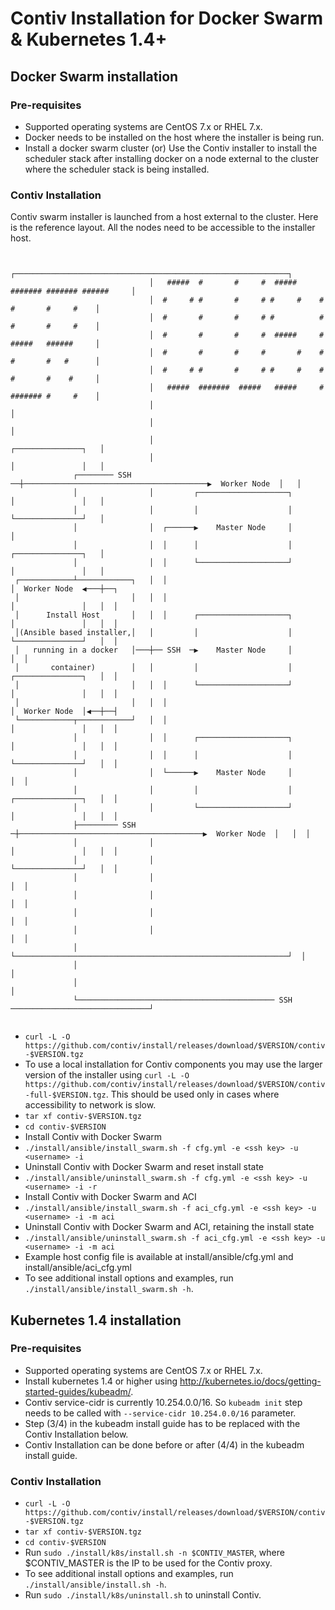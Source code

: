 # Contiv Installation for Docker Swarm & Kubernetes 1.4+

## Docker Swarm installation

### Pre-requisites
* Supported operating systems are CentOS 7.x or RHEL 7.x.
* Docker needs to be installed on the host where the installer is being run.
* Install a docker swarm cluster (or)
  Use the Contiv installer to install the scheduler stack after installing docker
  on a node external to the cluster where the scheduler stack is being installed.

### Contiv Installation

Contiv swarm installer is launched from a host external to the cluster.
Here is the reference layout. All the nodes need to be accessible to the installer host.
```

                               ┌─────────────────────────────────────────────────────────────┐         
                               │   #####  #       #     #  #####  ####### ####### ######     │         
                               │  #     # #       #     # #     #    #    #       #     #    │         
                               │  #       #       #     # #          #    #       #     #    │         
                               │  #       #       #     #  #####     #    #####   ######     │         
                               │  #       #       #     #       #    #    #       #   #      │         
                               │  #     # #       #     # #     #    #    #       #    #     │         
                               │   #####  #######  #####   #####     #    ####### #     #    │         
                               │                                                             │         
                               │                                                             │         
                               │                                         ┌───────────────┐   │         
                               │                                         │               │   │         
              ┌──────── SSH  ──┼─────────────────────────────────────────▶  Worker Node  │   │         
              │                │         ┌────────────────────┐          │               │   │         
              │                │         │                    │          └───────────────┘   │         
              │                │  ┌──────▶    Master Node     │                              │         
              │                │  │      │                    │          ┌───────────────┐   │         
              │                │  │      └────────────────────┘          │               │   │         
 ┌────────────┴────────────┐   │  │                                      │  Worker Node  ◀───┼──┐
 │                         │   │  │                                      │               │   │  │
 │      Install Host       │   │  │      ┌────────────────────┐          │               │   │  │
 │(Ansible based installer,│   │         │                    │          └───────────────┘   │  │
 │   running in a docker   │───┼── SSH  ─▶    Master Node     │                              │  │
 │       container)        │   │         │                    │          ┌───────────────┐   │  │
 │                         │   │  │      └────────────────────┘          │               │   │  │
 │                         │   │  │                                      │  Worker Node  │◀──┼──┤
 └────────────┬────────────┘   │  │                                      │               │   │  │
              │                │  │      ┌────────────────────┐          │               │   │  │
              │                │  │      │                    │          └───────────────┘   │  │
              │                │  └──────▶    Master Node     │                              │  │
              │                │         │                    │          ┌───────────────┐   │  │
              │                │         └────────────────────┘          │               │   │  │
              ├───────── SSH  ─┼─────────────────────────────────────────▶  Worker Node  │   │  │
              │                │                                         │               │   │  │
              │                │                                         └───────────────┘   │  │
              │                │                                                             │  │
              │                │                                                             │  │
              │                │                                                             │  │
              │                │                                                             │  │
              │                └─────────────────────────────────────────────────────────────┘  │
              │                                                                                 │
              │                                                                                 │
              └──────────────────────────────────────────── SSH  ───────────────────────────────┘
                                                                                                               

```

* `curl -L -O https://github.com/contiv/install/releases/download/$VERSION/contiv-$VERSION.tgz`
* To use a local installation for Contiv components you may use the larger version of the installer 
 using `curl -L -O https://github.com/contiv/install/releases/download/$VERSION/contiv-full-$VERSION.tgz`.
 This should be used only in cases where accessibility to network is slow.
* `tar xf contiv-$VERSION.tgz`
* `cd contiv-$VERSION`
* Install Contiv with Docker Swarm
* `./install/ansible/install_swarm.sh -f cfg.yml -e <ssh key> -u <username> -i`
* Uninstall Contiv with Docker Swarm and reset install state
* `./install/ansible/uninstall_swarm.sh -f cfg.yml -e <ssh key> -u <username> -i -r`
* Install Contiv with Docker Swarm and ACI
* `./install/ansible/install_swarm.sh -f aci_cfg.yml -e <ssh key> -u <username> -i -m aci`
* Uninstall Contiv with Docker Swarm and ACI, retaining the install state
* `./install/ansible/uninstall_swarm.sh -f aci_cfg.yml -e <ssh key> -u <username> -i -m aci`
* Example host config file is available at install/ansible/cfg.yml and install/ansible/aci_cfg.yml
* To see additional install options and examples, run `./install/ansible/install_swarm.sh -h`.

## Kubernetes 1.4 installation

### Pre-requisites

* Supported operating systems are CentOS 7.x or RHEL 7.x.
* Install kubernetes 1.4 or higher using http://kubernetes.io/docs/getting-started-guides/kubeadm/.
* Contiv service-cidr is currently 10.254.0.0/16. So `kubeadm init` step needs to be called with `--service-cidr 10.254.0.0/16` parameter.
* Step (3/4) in the kubeadm install guide has to be replaced with the Contiv Installation below.
* Contiv Installation can be done before or after (4/4) in the kubeadm install guide.

### Contiv Installation

* `curl -L -O https://github.com/contiv/install/releases/download/$VERSION/contiv-$VERSION.tgz`
* `tar xf contiv-$VERSION.tgz`
* `cd contiv-$VERSION`
* Run `sudo ./install/k8s/install.sh -n $CONTIV_MASTER`,
  where $CONTIV_MASTER is the IP to be used for the Contiv proxy.
* To see additional install options and examples, run `./install/ansible/install.sh -h`.
* Run `sudo ./install/k8s/uninstall.sh` to uninstall Contiv.

